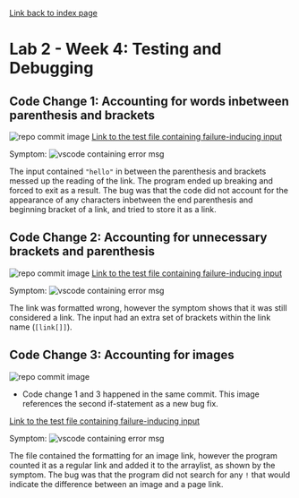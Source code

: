 [Link back to index page](https://mialyssa.github.io/cse15l-lab-reports/)

# Lab 2 - Week 4: Testing and Debugging

## Code Change 1: Accounting for words inbetween parenthesis and brackets
![repo commit image](https://user-images.githubusercontent.com/97639434/151639615-c1657892-a41c-4991-806a-845171ebe695.png)
[Link to the test file containing failure-inducing input]() 

Symptom: 
![vscode containing error msg](https://user-images.githubusercontent.com/97639434/151638494-a1a122c8-bc46-4bf1-b6cc-b5d72e64205d.png)

The input contained ```"hello"``` in between the parenthesis and brackets messed up the reading of the link. The program ended up breaking and forced to exit as a result. The bug was that the code did not account for the appearance of any characters inbetween the end parenthesis and beginning bracket of a link, and tried to store it as a link.



## Code Change 2: Accounting for unnecessary brackets and parenthesis
![repo commit image](https://user-images.githubusercontent.com/97639434/151639024-90d7164f-ec5c-4b97-9b7f-304443bc83c8.png)
[Link to the test file containing failure-inducing input](https://github.com/mialyssa/markdown-parse/blob/main/breaks-first-commit-2.md) 

Symptom: 
![vscode containing error msg](https://user-images.githubusercontent.com/97639434/151640363-a47a80f1-8be9-48f1-a622-e7223dac577c.png)



The link was formatted wrong, however the symptom shows that it was still considered a link. The input had an extra set of brackets within the link name (```[link[]]```).



## Code Change 3: Accounting for images
![repo commit image](https://user-images.githubusercontent.com/97639434/151637256-b017d910-3442-432c-89d5-1c1268f87eda.png)
* Code change 1 and 3 happened in the same commit. This image references the second if-statement as a new bug fix.

[Link to the test file containing failure-inducing input](https://github.com/mialyssa/markdown-parse/blob/main/test-file6.md) 

Symptom: 
![vscode containing error msg](https://user-images.githubusercontent.com/97639434/151639833-8412a075-5ecb-474f-99d1-c82397d57e76.png)

The file contained the formatting for an image link, however the program counted it as a regular link and added it to the arraylist, as shown by the symptom. The bug was that the program did not search for any ```!``` that would indicate the difference between an image and a page link.

